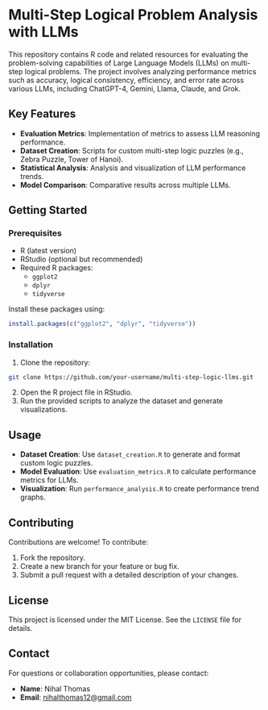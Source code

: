 # Multi-Step Logical Problem Analysis with LLMs

This repository contains R code and related resources for evaluating the problem-solving capabilities of Large Language Models (LLMs) on multi-step logical problems. The project involves analyzing performance metrics such as accuracy, logical consistency, efficiency, and error rate across various LLMs, including ChatGPT-4, Gemini, Llama, Claude, and Grok.

## Key Features

- **Evaluation Metrics**: Implementation of metrics to assess LLM reasoning performance.
- **Dataset Creation**: Scripts for custom multi-step logic puzzles (e.g., Zebra Puzzle, Tower of Hanoi).
- **Statistical Analysis**: Analysis and visualization of LLM performance trends.
- **Model Comparison**: Comparative results across multiple LLMs.

## Getting Started

### Prerequisites

- R (latest version)
- RStudio (optional but recommended)
- Required R packages:
  - `ggplot2`
  - `dplyr`
  - `tidyverse`

Install these packages using:
```R
install.packages(c("ggplot2", "dplyr", "tidyverse"))
```

### Installation

1. Clone the repository:
```bash
git clone https://github.com/your-username/multi-step-logic-llms.git
```
2. Open the R project file in RStudio.
3. Run the provided scripts to analyze the dataset and generate visualizations.

## Usage

- **Dataset Creation**: Use `dataset_creation.R` to generate and format custom logic puzzles.
- **Model Evaluation**: Use `evaluation_metrics.R` to calculate performance metrics for LLMs.
- **Visualization**: Run `performance_analysis.R` to create performance trend graphs.

## Contributing

Contributions are welcome! To contribute:
1. Fork the repository.
2. Create a new branch for your feature or bug fix.
3. Submit a pull request with a detailed description of your changes.

## License

This project is licensed under the MIT License. See the `LICENSE` file for details.

## Contact

For questions or collaboration opportunities, please contact:
- **Name**: Nihal Thomas
- **Email**: nihalthomas12@gmail.com
